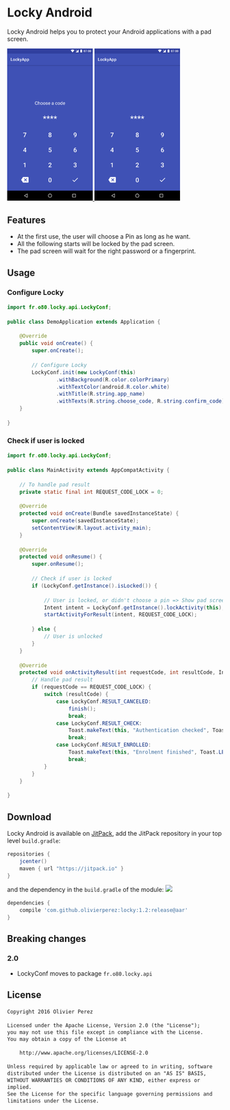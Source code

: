 # Locky Android

Locky Android helps you to protect your Android applications with a pad screen.

<a href="https://github.com/olivierperez/Locky/raw/master/art/screenshot/Locky_choose_code.png">
    <img src="https://github.com/olivierperez/Locky/raw/master/art/screenshot/Locky_choose_code.png" width="200"/>
</a>
<a href="https://github.com/olivierperez/Locky/raw/master/art/screenshot/Locky_unlock_pad.png">
    <img src="https://github.com/olivierperez/Locky/raw/master/art/screenshot/Locky_unlock_pad.png" width="200"/>
</a>

## Features


- At the first use, the user will choose a Pin as long as he want.
- All the following starts will be locked by the pad screen.
- The pad screen will wait for the right password or a fingerprint.

## Usage

### Configure Locky

```java
import fr.o80.locky.api.LockyConf;

public class DemoApplication extends Application {

    @Override
    public void onCreate() {
        super.onCreate();

        // Configure Locky
        LockyConf.init(new LockyConf(this)
                .withBackground(R.color.colorPrimary)
                .withTextColor(android.R.color.white)
                .withTitle(R.string.app_name)
                .withTexts(R.string.choose_code, R.string.confirm_code));
    }

}
```

### Check if user is locked

```java
import fr.o80.locky.api.LockyConf;

public class MainActivity extends AppCompatActivity {

    // To handle pad result
    private static final int REQUEST_CODE_LOCK = 0;

    @Override
    protected void onCreate(Bundle savedInstanceState) {
        super.onCreate(savedInstanceState);
        setContentView(R.layout.activity_main);
    }

    @Override
    protected void onResume() {
        super.onResume();
        
        // Check if user is locked
        if (LockyConf.getInstance().isLocked()) {
        
            // User is locked, or didn't choose a pin => Show pad screen
            Intent intent = LockyConf.getInstance().lockActivity(this);
            startActivityForResult(intent, REQUEST_CODE_LOCK);
            
        } else {
            // User is unlocked
        }
    }

    @Override
    protected void onActivityResult(int requestCode, int resultCode, Intent data) {
        // Handle pad result
        if (requestCode == REQUEST_CODE_LOCK) {
            switch (resultCode) {
                case LockyConf.RESULT_CANCELED:
                    finish();
                    break;
                case LockyConf.RESULT_CHECK:
                    Toast.makeText(this, "Authentication checked", Toast.LENGTH_SHORT).show();
                    break;
                case LockyConf.RESULT_ENROLLED:
                    Toast.makeText(this, "Enrolment finished", Toast.LENGTH_SHORT).show();
                    break;
            }
        }
    }

}
```

## Download

Locky Android is available on [JitPack](https://jitpack.io/#olivierperez/locky),
add the JitPack repository in your top level `build.gradle`:
```gradle
repositories {
    jcenter()
    maven { url "https://jitpack.io" }
}
```
and the dependency in the `build.gradle` of the module: [![](https://jitpack.io/v/olivierperez/locky.svg)](https://jitpack.io/#olivierperez/locky)

```gradle
dependencies {
    compile 'com.github.olivierperez:locky:1.2:release@aar'
}
```

## Breaking changes

### 2.0

- LockyConf moves to package `fr.o80.locky.api`

## License

    Copyright 2016 Olivier Perez

    Licensed under the Apache License, Version 2.0 (the "License");
    you may not use this file except in compliance with the License.
    You may obtain a copy of the License at

        http://www.apache.org/licenses/LICENSE-2.0

    Unless required by applicable law or agreed to in writing, software
    distributed under the License is distributed on an "AS IS" BASIS,
    WITHOUT WARRANTIES OR CONDITIONS OF ANY KIND, either express or implied.
    See the License for the specific language governing permissions and
    limitations under the License.
